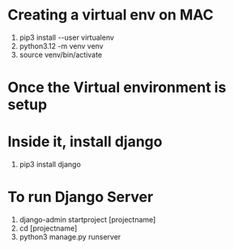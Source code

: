 # Creating a virtual env on MAC
1. pip3 install --user virtualenv
2. python3.12 -m venv venv
3. source venv/bin/activate

# Once the Virtual environment is setup
# Inside it, install django
1. pip3 install django

# To run Django Server
1. django-admin startproject [projectname]
2. cd [projectname]
3. python3 manage.py runserver